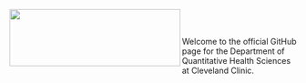 
<p><a href="https://www.lerner.ccf.org/quantitative-health/"><img src="https://github.com/ClevelandClinicQHS/.github/assets/46714834/a9fb5437-2cb4-4574-a18b-95135b715419" align="left" width="300" height="100" /></a></p>

<br/><br/>

Welcome to the official GitHub page for the Department of Quantitative Health Sciences at Cleveland Clinic.
